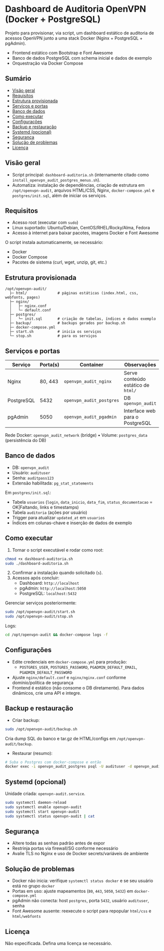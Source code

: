 # Dashboard de Auditoria OpenVPN (Docker + PostgreSQL)

Projeto para provisionar, via script, um dashboard estático de auditoria de acessos OpenVPN junto a uma stack Docker (Nginx + PostgreSQL + pgAdmin).

- Frontend estático com Bootstrap e Font Awesome
- Banco de dados PostgreSQL com schema inicial e dados de exemplo
- Orquestração via Docker Compose

## Sumário
- [Visão geral](#visão-geral)
- [Requisitos](#requisitos)
- [Estrutura provisionada](#estrutura-provisionada)
- [Serviços e portas](#serviços-e-portas)
- [Banco de dados](#banco-de-dados)
- [Como executar](#como-executar)
- [Configurações](#configurações)
- [Backup e restauração](#backup-e-restauração)
- [Systemd (opcional)](#systemd-opcional)
- [Segurança](#segurança)
- [Solução de problemas](#solução-de-problemas)
- [Licença](#licença)

## Visão geral
- Script principal: `dashboard-auditoria.sh` (internamente citado como `install_openvpn_audit_postgres_menus.sh`).
- Automatiza: instalação de dependências, criação de estrutura em `/opt/openvpn-audit`, arquivos HTML/CSS, Nginx, `docker-compose.yml` e `postgres/init.sql`, além de iniciar os serviços.

## Requisitos
- Acesso root (executar com `sudo`)
- Linux suportado: Ubuntu/Debian, CentOS/RHEL/Rocky/Alma, Fedora
- Acesso à internet para baixar pacotes, imagens Docker e Font Awesome

O script instala automaticamente, se necessário:
- Docker
- Docker Compose
- Pacotes de sistema (curl, wget, unzip, git, etc.)

## Estrutura provisionada
```
/opt/openvpn-audit/
  ├─ html/              # páginas estáticas (index.html, css, webfonts, pages)
  ├─ nginx/
  │   ├─ nginx.conf
  │   └─ default.conf
  ├─ postgres/
  │   └─ init.sql       # criação de tabelas, índices e dados exemplo
  ├─ backup/            # backups gerados por backup.sh
  ├─ docker-compose.yml
  ├─ start.sh           # inicia os serviços
  └─ stop.sh            # para os serviços
```

## Serviços e portas
| Serviço   | Porta(s) | Container                     | Observações                               |
|-----------|----------|-------------------------------|--------------------------------------------|
| Nginx     | 80, 443  | `openvpn_audit_nginx`         | Serve conteúdo estático de `html/`         |
| PostgreSQL| 5432     | `openvpn_audit_postgres`      | DB `openvpn_audit`                         |
| pgAdmin   | 5050     | `openvpn_audit_pgadmin`       | Interface web para o PostgreSQL            |

Rede Docker: `openvpn_audit_network` (bridge) • Volume: `postgres_data` (persistência do DB)

## Banco de dados
- DB: `openvpn_audit`
- Usuário: `audituser`
- Senha: `auditpass123`
- Extensão habilitada: `pg_stat_statements`

Em `postgres/init.sql`:
- Tabela `usuarios` (`login`, `data_inicio`, `data_fim`, `status_documentacao` = OK|Faltando, links e timestamps)
- Tabela `auditoria` (ações por usuário)
- Trigger para atualizar `updated_at` em `usuarios`
- Índices em colunas-chave e inserção de dados de exemplo

## Como executar
1) Tornar o script executável e rodar como root:
```bash
chmod +x dashboard-auditoria.sh
sudo ./dashboard-auditoria.sh
```
2) Confirmar a instalação quando solicitado (`s`).
3) Acessos após concluir:
   - Dashboard: `http://localhost`
   - pgAdmin: `http://localhost:5050`
   - PostgreSQL: `localhost:5432`

Gerenciar serviços posteriormente:
```bash
sudo /opt/openvpn-audit/start.sh
sudo /opt/openvpn-audit/stop.sh
```

Logs:
```bash
cd /opt/openvpn-audit && docker-compose logs -f
```

## Configurações
- Edite credenciais em `docker-compose.yml` para produção:
  - `POSTGRES_USER`, `POSTGRES_PASSWORD`, `PGADMIN_DEFAULT_EMAIL`, `PGADMIN_DEFAULT_PASSWORD`
- Ajuste `nginx/default.conf` e `nginx/nginx.conf` conforme domínio/política de segurança
- Frontend é estático (não consome o DB diretamente). Para dados dinâmicos, crie uma API e integre.

## Backup e restauração
- Criar backup:
```bash
sudo /opt/openvpn-audit/backup.sh
```
Cria dump SQL do banco e tar.gz de HTML/configs em `/opt/openvpn-audit/backup`.

- Restaurar (resumo):
```bash
# Suba o Postgres com docker-compose e então
docker exec -i openvpn_audit_postgres psql -U audituser -d openvpn_audit < /caminho/para/backup_database.sql
```

## Systemd (opcional)
Unidade criada: `openvpn-audit.service`.
```bash
sudo systemctl daemon-reload
sudo systemctl enable openvpn-audit
sudo systemctl start openvpn-audit
sudo systemctl status openvpn-audit | cat
```

## Segurança
- Altere todas as senhas padrão antes de expor
- Restrinja portas via firewall/SG conforme necessário
- Avalie TLS no Nginx e uso de Docker secrets/variáveis de ambiente

## Solução de problemas
- Docker não inicia: verifique `systemctl status docker` e se seu usuário está no grupo `docker`
- Portas em uso: ajuste mapeamentos (`80`, `443`, `5050`, `5432`) em `docker-compose.yml`
- pgAdmin não conecta: host `postgres`, porta `5432`, usuário `audituser`, senha
- Font Awesome ausente: reexecute o script para repopular `html/css` e `html/webfonts`

## Licença
Não especificada. Defina uma licença se necessário.
